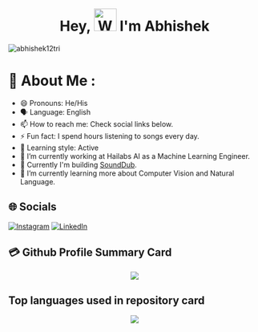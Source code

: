<h1 align="center"> Hey, <img src="https://raw.githubusercontent.com/nixin72/nixin72/master/wave.gif" 
         alt="Waving hand animated gif"
         height="45"
         width="45" /> I'm Abhishek</h1>

<p align="left"> <img src="https://komarev.com/ghpvc/?username=abhishek12tri&label=Views&color=blue&style=plastic&style=for-the-badge" alt="abhishek12tri" /> </p>

# 💫 About Me : 
- 😄 Pronouns: He/His
- 🗣️ Language: English
- 📫 How to reach me: Check social links below.
- ⚡ Fun fact: I spend hours listening to songs every day.
- 🧠 Learning style: Active
- 👯 I’m currently working at Hailabs AI as a Machine Learning Engineer.
- 🔭 Currently I'm building [SoundDub](https://github.com/abhishek12tri/SoundDub).
- 🌱 I’m currently learning more about Computer Vision and Natural Language.

## 🌐 Socials
[![Instagram](https://img.shields.io/badge/Instagram-E4405F?style=for-the-badge&logo=instagram&logoColor=white)](https://instagram.com/say_more_abhi) [![LinkedIn](https://img.shields.io/badge/LinkedIn-0077B5?style=for-the-badge&logo=linkedin&logoColor=white)](https://linkedin.com/in/abhishek-kumar-857486152) 

## 💳 Github Profile Summary Card
<p align="center">
  <img src="https://github-profile-summary-cards.vercel.app/api/cards/profile-details?username=abhishek12tri&theme=nord_bright"/>
</p>

##  Top languages used in repository card
<p align="center">
  <img src="http://github-profile-summary-cards.vercel.app/api/cards/repos-per-language?username=abhishek12tri&theme=nord_bright"/>
</p>

